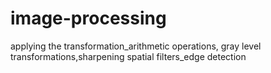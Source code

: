 # image-processing
applying the transformation_arithmetic operations, gray level transformations,sharpening spatial filters_edge detection
